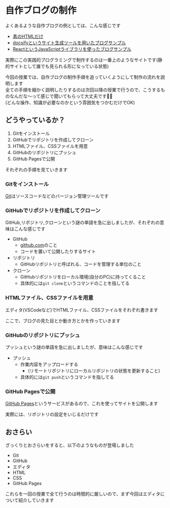# 自作ブログの制作

よくあるような自作ブログの例としては、こんな感じです

- [素のHTMLだけ](https://matumoto1234.github.io/html-sample/)
- [docsifyというサイト生成ツールを用いたブログサンプル](https://matumoto1234.github.io/docsify-blog-sample/#/)
- [ReactというJavaScriptライブラリを使ったブログサンプル](https://matumoto1234.com)

実際にこの実践的プログラミングで制作するのは一番上のようなサイトです(静的サイトとして誰でも見られる形になっている状態)

今回の授業では、自作ブログの制作手順を追っていくようにして制作の流れを説明します  
全ての手順を細かく説明したりするのは次回以降の授業で行うので、こうするものなんだな〜って感じで聞いてもらって大丈夫です🙆‍♂️  
(どんな操作、知識が必要なのかという雰囲気をつかむだけでOK)

## どうやっているか？

1. Gitをインストール
1. GitHubでリポジトリを作成してクローン
1. HTMLファイル、CSSファイルを用意
1. GitHubのリポジトリにプッシュ
1. GitHub Pagesで公開

それぞれの手順を見ていきます

### Gitをインストール

[Git](https://git-scm.com/)はソースコードなどのバージョン管理ツールです

### GitHubでリポジトリを作成してクローン

GitHub,リポジトリ,クローンという謎の単語を急に出しましたが、それぞれの意味はこんな感じです

- GitHub
  - [github.com](https://github.com)のこと
  - コードを置いて公開したりするサイト
- リポジトリ
  - GitHubリポジトリと呼ばれる、コードを管理する単位のこと
- クローン
  - GitHubリポジトリをローカル環境(自分のPC)に持ってくること
  - 具体的には`git clone`というコマンドのことを指してる

### HTMLファイル、CSSファイルを用意

エディタ(VSCodeなど)でHTMLファイル、CSSファイルをそれぞれ書きます

ここで、ブログの見た目とか動き方とかを作っていきます

### GitHubのリポジトリにプッシュ

プッシュという謎の単語を急に出しましたが、意味はこんな感じです

- プッシュ
  - 作業内容をアップロードする
    - (リモートリポジトリにローカルリポジトリの状態を更新すること)
  - 具体的には`git push`というコマンドを指してる

### GitHub Pagesで公開

[GitHub Pages](https://docs.github.com/ja/pages/getting-started-with-github-pages/about-github-pages)というサービスがあるので、これを使ってサイトを公開します

実際には、リポジトリの設定をいじるだけです

## おさらい

ざっくりとおさらいをすると、以下のようなものが登場しました

- Git
- GitHub
- エディタ
- HTML
- CSS
- GitHub Pages

これらを一回の授業で全て行うのは時間的に厳しいので、まず今回はエディタについて紹介していきます
